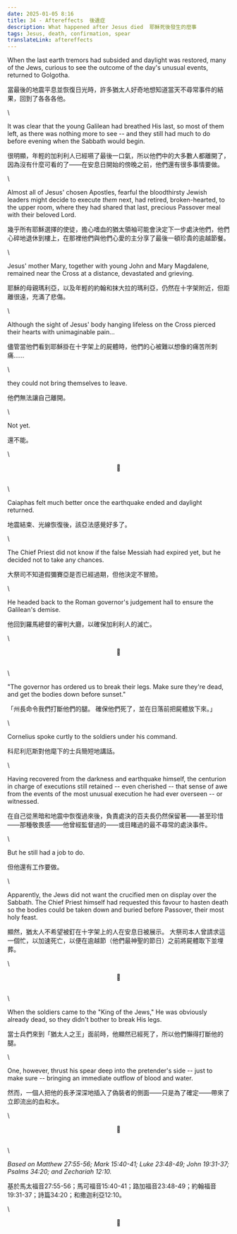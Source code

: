 ```yaml
---
date: 2025-01-05 8:16
title: 34 - Aftereffects  後遺症
description: What happened after Jesus died  耶穌死後發生的麼事
tags: Jesus, death, confirmation, spear
translateLink: aftereffects
---
```


When the last earth tremors had subsided and daylight was restored, many of the Jews, curious to see the outcome of the day's unusual events, returned to Golgotha.

當最後的地震平息並恢復日光時，許多猶太人好奇地想知道當天不尋常事件的結果，回到了各各各他。

\

It was clear that the young Galilean had breathed His last, so most of them left, as there was nothing more to see -- and they still had much to do before evening when the Sabbath would begin. 

很明顯，年輕的加利利人已經嚥了最後一口氣，所以他們中的大多數人都離開了，因為沒有什麼可看的了——在安息日開始的傍晚之前，他們還有很多事情要做。

\

Almost all of Jesus' chosen Apostles, fearful the bloodthirsty Jewish leaders might decide to execute *them* next, had retired, broken-hearted, to the upper room, where they had shared that last, precious Passover meal with their beloved Lord.

幾乎所有耶穌選擇的使徒，擔心嗜血的猶太領袖可能會決定下一步處決他們，他們心碎地退休到樓上，在那裡他們與他們心愛的主分享了最後一頓珍貴的逾越節餐。

\

Jesus' mother Mary, together with young John and Mary Magdalene, remained near the Cross at a distance, devastated and grieving.

耶穌的母親瑪利亞，以及年輕的約翰和抹大拉的瑪利亞，仍然在十字架附近，但距離很遠，充滿了悲傷。

\

Although the sight of Jesus' body hanging lifeless on the Cross pierced their hearts with unimaginable pain... 

儘管當他們看到耶穌掛在十字架上的屍體時，他們的心被難以想像的痛苦所刺痛......

\

they could not bring themselves to leave.

他們無法讓自己離開。

\

Not yet.

還不能。

\

<center>💠</center>

\
\

Caiaphas felt much better once the earthquake ended and daylight returned. 

地震結束、光線恢復後，該亞法感覺好多了。

\

The Chief Priest did not know if the false Messiah had expired yet, but he decided not to take any chances. 

大祭司不知道假彌賽亞是否已經過期，但他決定不冒險。

\

He headed back to the Roman governor's judgement hall to ensure the Galilean's demise.

他回到羅馬總督的審判大廳，以確保加利利人的滅亡。

\

<center>💠</center>

\
\

"The governor has ordered us to break their legs. Make sure they're dead, and get the bodies down before sunset."

「州長命令我們打斷他們的腿。 確保他們死了，並在日落前把屍體放下來。」

\

Cornelius spoke curtly to the soldiers under his command.

科尼利厄斯對他麾下的士兵簡短地講話。

\

Having recovered from the darkness and earthquake himself, the centurion in charge of executions still retained -- even cherished -- that sense of awe from the events of the most unusual execution he had ever overseen -- or witnessed. 

在自己從黑暗和地震中恢復過來後，負責處決的百夫長仍然保留著——甚至珍惜——那種敬畏感——他曾經監督過的——或目睹過的最不尋常的處決事件。

\

But he still had a job to do.

但他還有工作要做。

\

Apparently, the Jews did not want the crucified men on display over the Sabbath. The Chief Priest himself had requested this favour to hasten death so the bodies could be taken down and buried before Passover, their most holy feast.

顯然，猶太人不希望被釘在十字架上的人在安息日被展示。 大祭司本人曾請求這一個忙，以加速死亡，以便在逾越節（他們最神聖的節日）之前將屍體取下並埋葬。

\

<center>💠</center>

\
\

When the soldiers came to the "King of the Jews," He was obviously already dead, so they didn't bother to break His legs.

當士兵們來到「猶太人之王」面前時，他顯然已經死了，所以他們懶得打斷他的腿。

\

One, however, thrust his spear deep into the pretender's side -- just to make sure -- bringing an immediate outflow of blood and water.

然而，一個人把他的長矛深深地插入了偽裝者的側面——只是為了確定——帶來了立即流出的血和水。

\

<center>💠</center>

\
\

*Based on Matthew 27:55-56; Mark 15:40-41; Luke 23:48-49; John 19:31-37; Psalms 34:20; and Zechariah 12:10.*

基於馬太福音27:55-56；馬可福音15:40-41；路加福音23:48-49；約翰福音19:31-37；詩篇34:20；和撒迦利亞12:10。

\

<center>💠</center>
